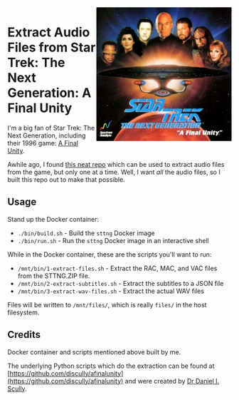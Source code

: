 
<img src="./img/star-trek-tng-a-final-unity.jpg" align="right" />

# Extract Audio Files from Star Trek: The Next Generation: A Final Unity

I'm a big fan of Star Trek: The Next Generation, including their 1996 game: [A Final Unity](https://en.wikipedia.org/wiki/Star_Trek:_The_Next_Generation_%E2%80%93_A_Final_Unity).

Awhile ago, I found [this neat repo](https://github.com/discully/afinalunity) which can be used to
extract audio files from the game, but only one at a time.  Well, I want *all* the audio files,
so I built this repo out to make that possible.

## Usage

Stand up the Docker container:
- `./bin/build.sh` - Build the `sttng` Docker image
- `./bin/run.sh` - Run the `sttng` Docker image in an interactive shell

While in the Docker container, these are the scripts you'll want to run:
- `/mnt/bin/1-extract-files.sh` - Extract the RAC, MAC, and VAC files from the STTNG.ZIP file.
- `/mnt/bin/2-extract-subtitles.sh` - Extract the subtitles to a JSON file
- `/mnt/bin/3-extract-wav-files.sh` - Extract the actual WAV files

Files will be written to `/mnt/files/`, which is really `files/` in the host filesystem.


## Credits

Docker container and scripts mentioned above built by me.

The underlying Python scripts which do the extraction can be found at
[https://github.com/discully/afinalunity](https://github.com/discully/afinalunity) and
were created by [Dr Daniel I. Scully](https://danielscully.uk/).



